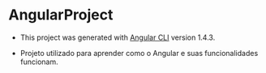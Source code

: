 # AngularProject

- This project was generated with [Angular CLI](https://github.com/angular/angular-cli) version 1.4.3.

- Projeto utilizado para aprender como o Angular e suas funcionalidades funcionam.

